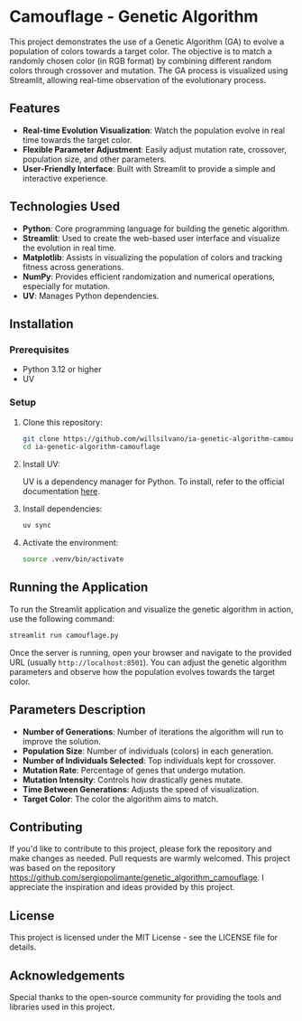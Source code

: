 # Camouflage - Genetic Algorithm

This project demonstrates the use of a Genetic Algorithm (GA) to evolve a population of colors towards a target color. The objective is to match a randomly chosen color (in RGB format) by combining different random colors through crossover and mutation. The GA process is visualized using Streamlit, allowing real-time observation of the evolutionary process.

## Features
- **Real-time Evolution Visualization**: Watch the population evolve in real time towards the target color.
- **Flexible Parameter Adjustment**: Easily adjust mutation rate, crossover, population size, and other parameters.
- **User-Friendly Interface**: Built with Streamlit to provide a simple and interactive experience.

## Technologies Used
- **Python**: Core programming language for building the genetic algorithm.
- **Streamlit**: Used to create the web-based user interface and visualize the evolution in real time.
- **Matplotlib**: Assists in visualizing the population of colors and tracking fitness across generations.
- **NumPy**: Provides efficient randomization and numerical operations, especially for mutation.
- **UV**: Manages Python dependencies.

## Installation

### Prerequisites
- Python 3.12 or higher
- UV

### Setup
1. Clone this repository:
   ```bash
   git clone https://github.com/willsilvano/ia-genetic-algorithm-camouflage.git
   cd ia-genetic-algorithm-camouflage
   ```
2. Install UV:

   UV is a dependency manager for Python. To install, refer to the official documentation [here](https://docs.astral.sh/uv/).

3. Install dependencies:
   ```bash
   uv sync
   ```

4. Activate the environment:
   ```bash
   source .venv/bin/activate
   ```

## Running the Application
To run the Streamlit application and visualize the genetic algorithm in action, use the following command:
```bash
streamlit run camouflage.py
```
Once the server is running, open your browser and navigate to the provided URL (usually `http://localhost:8501`). You can adjust the genetic algorithm parameters and observe how the population evolves towards the target color.

## Parameters Description
- **Number of Generations**: Number of iterations the algorithm will run to improve the solution.
- **Population Size**: Number of individuals (colors) in each generation.
- **Number of Individuals Selected**: Top individuals kept for crossover.
- **Mutation Rate**: Percentage of genes that undergo mutation.
- **Mutation Intensity**: Controls how drastically genes mutate.
- **Time Between Generations**: Adjusts the speed of visualization.
- **Target Color**: The color the algorithm aims to match.

## Contributing
If you'd like to contribute to this project, please fork the repository and make changes as needed. Pull requests are warmly welcomed.
This project was based on the repository https://github.com/sergiopolimante/genetic_algorithm_camouflage. I appreciate the inspiration and ideas provided by this project.

## License
This project is licensed under the MIT License - see the LICENSE file for details.

## Acknowledgements
Special thanks to the open-source community for providing the tools and libraries used in this project.


